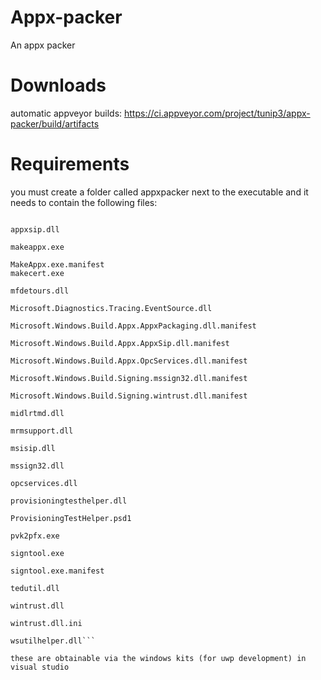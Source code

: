 # Appx-packer
An appx packer

# Downloads
automatic appveyor builds: https://ci.appveyor.com/project/tunip3/appx-packer/build/artifacts

# Requirements
you must create a folder called appxpacker next to the executable and it needs to contain the following files:

```appxpackaging.dll

appxsip.dll

makeappx.exe

MakeAppx.exe.manifest
makecert.exe

mfdetours.dll

Microsoft.Diagnostics.Tracing.EventSource.dll

Microsoft.Windows.Build.Appx.AppxPackaging.dll.manifest

Microsoft.Windows.Build.Appx.AppxSip.dll.manifest

Microsoft.Windows.Build.Appx.OpcServices.dll.manifest

Microsoft.Windows.Build.Signing.mssign32.dll.manifest

Microsoft.Windows.Build.Signing.wintrust.dll.manifest

midlrtmd.dll

mrmsupport.dll

msisip.dll

mssign32.dll

opcservices.dll

provisioningtesthelper.dll

ProvisioningTestHelper.psd1

pvk2pfx.exe

signtool.exe

signtool.exe.manifest

tedutil.dll

wintrust.dll

wintrust.dll.ini

wsutilhelper.dll```

these are obtainable via the windows kits (for uwp development) in visual studio
